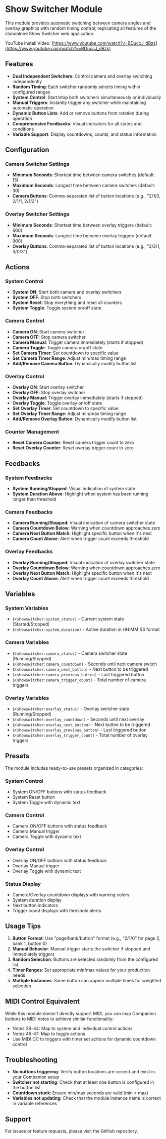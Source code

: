 # Show Switcher Module

This module provides automatic switching between camera angles and overlay graphics with random timing control, replicating all features of the standalone Show Switcher web application.

YouTube Install Video: [https://www.youtube.com/watch?v=BDuccJ_dBzs](https://www.youtube.com/watch?v=BDuccJ_dBzs)

## Features

- **Dual Independent Switchers**: Control camera and overlay switching independently
- **Random Timing**: Each switcher randomly selects timing within configured ranges
- **System Control**: Start/stop both switchers simultaneously or individually
- **Manual Triggers**: Instantly trigger any switcher while maintaining automatic operation
- **Dynamic Button Lists**: Add or remove buttons from rotation during operation
- **Comprehensive Feedbacks**: Visual indicators for all states and conditions
- **Variable Support**: Display countdowns, counts, and status information

## Configuration

### Camera Switcher Settings

- **Minimum Seconds**: Shortest time between camera switches (default: 15)
- **Maximum Seconds**: Longest time between camera switches (default: 30)
- **Camera Buttons**: Comma-separated list of button locations (e.g., "2/1/0, 2/1/1, 2/1/2")

### Overlay Switcher Settings

- **Minimum Seconds**: Shortest time between overlay triggers (default: 600)
- **Maximum Seconds**: Longest time between overlay triggers (default: 900)
- **Overlay Buttons**: Comma-separated list of button locations (e.g., "2/2/1, 3/0/3")

## Actions

### System Control

- **System ON**: Start both camera and overlay switchers
- **System OFF**: Stop both switchers
- **System Reset**: Stop everything and reset all counters
- **System Toggle**: Toggle system on/off state

### Camera Control

- **Camera ON**: Start camera switcher
- **Camera OFF**: Stop camera switcher
- **Camera Manual**: Trigger camera immediately (starts if stopped)
- **Camera Toggle**: Toggle camera on/off state
- **Set Camera Timer**: Set countdown to specific value
- **Set Camera Timer Range**: Adjust min/max timing range
- **Add/Remove Camera Button**: Dynamically modify button list

### Overlay Control

- **Overlay ON**: Start overlay switcher
- **Overlay OFF**: Stop overlay switcher
- **Overlay Manual**: Trigger overlay immediately (starts if stopped)
- **Overlay Toggle**: Toggle overlay on/off state
- **Set Overlay Timer**: Set countdown to specific value
- **Set Overlay Timer Range**: Adjust min/max timing range
- **Add/Remove Overlay Button**: Dynamically modify button list

### Counter Management

- **Reset Camera Counter**: Reset camera trigger count to zero
- **Reset Overlay Counter**: Reset overlay trigger count to zero

## Feedbacks

### System Feedbacks

- **System Running/Stopped**: Visual indication of system state
- **System Duration Above**: Highlight when system has been running longer than threshold

### Camera Feedbacks

- **Camera Running/Stopped**: Visual indication of camera switcher state
- **Camera Countdown Below**: Warning when countdown approaches zero
- **Camera Next Button Match**: Highlight specific button when it's next
- **Camera Count Above**: Alert when trigger count exceeds threshold

### Overlay Feedbacks

- **Overlay Running/Stopped**: Visual indication of overlay switcher state
- **Overlay Countdown Below**: Warning when countdown approaches zero
- **Overlay Next Button Match**: Highlight specific button when it's next
- **Overlay Count Above**: Alert when trigger count exceeds threshold

## Variables

### System Variables

- `$(showswitcher:system_status)` - Current system state (Started/Stopped)
- `$(showswitcher:system_duration)` - Active duration in HH:MM:SS format

### Camera Variables

- `$(showswitcher:camera_status)` - Camera switcher state (Running/Stopped)
- `$(showswitcher:camera_countdown)` - Seconds until next camera switch
- `$(showswitcher:camera_next_button)` - Next button to be triggered
- `$(showswitcher:camera_previous_button)` - Last triggered button
- `$(showswitcher:camera_trigger_count)` - Total number of camera triggers

### Overlay Variables

- `$(showswitcher:overlay_status)` - Overlay switcher state (Running/Stopped)
- `$(showswitcher:overlay_countdown)` - Seconds until next overlay
- `$(showswitcher:overlay_next_button)` - Next button to be triggered
- `$(showswitcher:overlay_previous_button)` - Last triggered button
- `$(showswitcher:overlay_trigger_count)` - Total number of overlay triggers

## Presets

The module includes ready-to-use presets organized in categories:

### System Control

- System ON/OFF buttons with status feedback
- System Reset button
- System Toggle with dynamic text

### Camera Control

- Camera ON/OFF buttons with status feedback
- Camera Manual trigger
- Camera Toggle with dynamic text

### Overlay Control

- Overlay ON/OFF buttons with status feedback
- Overlay Manual trigger
- Overlay Toggle with dynamic text

### Status Display

- Camera/Overlay countdown displays with warning colors
- System duration display
- Next button indicators
- Trigger count displays with threshold alerts

## Usage Tips

1. **Button Format**: Use "page/bank/button" format (e.g., "2/1/0" for page 2, bank 1, button 0)
2. **Manual Behavior**: Manual trigger starts the switcher if stopped and immediately triggers
3. **Random Selection**: Buttons are selected randomly from the configured list
4. **Timer Ranges**: Set appropriate min/max values for your production needs
5. **Multiple Instances**: Same button can appear multiple times for weighted selection

## MIDI Control Equivalent

While this module doesn't directly support MIDI, you can map Companion buttons to MIDI notes to achieve similar functionality:

- Notes 36-44: Map to system and individual control actions
- Notes 45-47: Map to toggle actions
- Use MIDI CC to triggers with timer set actions for dynamic countdown control

## Troubleshooting

- **No buttons triggering**: Verify button locations are correct and exist in your Companion setup
- **Switcher not starting**: Check that at least one button is configured in the button list
- **Countdown stuck**: Ensure min/max seconds are valid (min < max)
- **Variables not updating**: Check that the module instance name is correct in variable references

## Support

For issues or feature requests, please visit the GitHub repository.
